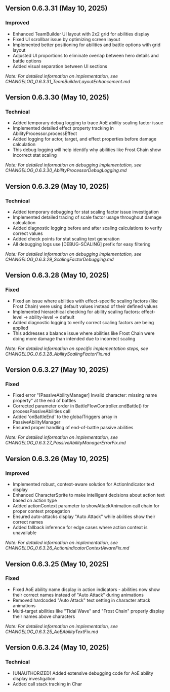 ## Version 0.6.3.31 (May 10, 2025)

### Improved
- Enhanced TeamBuilder UI layout with 2x2 grid for abilities display
- Fixed UI scrollbar issue by optimizing screen layout
- Implemented better positioning for abilities and battle options with grid layout
- Adjusted UI proportions to eliminate overlap between hero details and battle options
- Added visual separation between UI sections

*Note: For detailed information on implementation, see CHANGELOG_0.6.3.31_TeamBuilderLayoutEnhancement.md*

## Version 0.6.3.30 (May 10, 2025)

### Technical
- Added temporary debug logging to trace AoE ability scaling factor issue
- Implemented detailed effect property tracking in AbilityProcessor.processEffect
- Added logging for actor, target, and effect properties before damage calculation
- This debug logging will help identify why abilities like Frost Chain show incorrect stat scaling

*Note: For detailed information on debugging implementation, see CHANGELOG_0.6.3.30_AbilityProcessorDebugLogging.md*

## Version 0.6.3.29 (May 10, 2025)

### Technical
- Added temporary debugging for stat scaling factor issue investigation
- Implemented detailed tracing of scale factor usage throughout damage calculation
- Added diagnostic logging before and after scaling calculations to verify correct values
- Added check points for stat scaling text generation
- All debugging logs use [DEBUG-SCALING] prefix for easy filtering

*Note: For detailed information on debugging implementation, see CHANGELOG_0.6.3.29_ScalingFactorDebugging.md*

## Version 0.6.3.28 (May 10, 2025)

### Fixed
- Fixed an issue where abilities with effect-specific scaling factors (like Frost Chain) were using default values instead of their defined values
- Implemented hierarchical checking for ability scaling factors: effect-level → ability-level → default
- Added diagnostic logging to verify correct scaling factors are being applied
- This addresses a balance issue where abilities like Frost Chain were doing more damage than intended due to incorrect scaling

*Note: For detailed information on specific implementation steps, see CHANGELOG_0.6.3.28_AbilityScalingFactorFix.md*

## Version 0.6.3.27 (May 10, 2025)

### Fixed
- Fixed error "[PassiveAbilityManager] Invalid character: missing name property" at the end of battles
- Corrected parameter order in BattleFlowController.endBattle() for processPassiveAbilities call
- Added 'onBattleEnd' to the globalTriggers array in PassiveAbilityManager
- Ensured proper handling of end-of-battle passive abilities

*Note: For detailed information on implementation, see CHANGELOG_0.6.3.27_PassiveAbilityManagerErrorFix.md*

## Version 0.6.3.26 (May 10, 2025)

### Improved
- Implemented robust, context-aware solution for ActionIndicator text display
- Enhanced CharacterSprite to make intelligent decisions about action text based on action type
- Added actionContext parameter to showAttackAnimation call chain for proper context propagation
- Ensured auto-attacks display "Auto Attack" while abilities show their correct names
- Added fallback inference for edge cases where action context is unavailable

*Note: For detailed information on implementation, see CHANGELOG_0.6.3.26_ActionIndicatorContextAwareFix.md*

## Version 0.6.3.25 (May 10, 2025)

### Fixed
- Fixed AoE ability name display in action indicators - abilities now show their correct names instead of "Auto Attack" during animations
- Removed hardcoded "Auto Attack" text setting in character attack animations
- Multi-target abilities like "Tidal Wave" and "Frost Chain" properly display their names above characters

*Note: For detailed information on implementation, see CHANGELOG_0.6.3.25_AoEAbilityTextFix.md*

## Version 0.6.3.24 (May 10, 2025)

### Technical
- [UNAUTHORIZED] Added extensive debugging code for AoE ability display investigation
- Added call stack tracking in Char